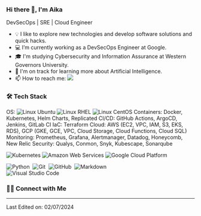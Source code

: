 ### Hi there 👋, I'm Aika

DevSecOps | SRE | Cloud Engineer

- 💡 I like to explore new technologies and develop software solutions and quick hacks.
- 💻 I’m currently working as a DevSecOps Engineer at Google.
- 🎓 I'm studying Cybersecurity and Information Assurance at Western Governors University.
- 🤖 I'm on track for learning more about Artificial Intelligence.
- 📫 How to reach me: <a href="https://www.linkedin.com/in/birnazarova/"><img src="https://img.shields.io/badge/-Aika%20Birnazarova%20-0077B5?style=flat&logo=Linkedin&logoColor=white"/></a>

### 🛠 Tech Stack

OS: ![Linux Ubuntu](https://img.shields.io/badge/Linux_Ubuntu-y?style=flat&logo=ubuntu&color=05122A) ![Linux RHEL](https://img.shields.io/badge/Linux_RHEL-y?style=flat&logo=redhat&color=05122A) ![Linux CentOS](https://img.shields.io/badge/Linux_CentOS-y?style=flat&logo=centos&color=05122A)
Containers: Docker, Kubernetes, Helm Charts, Replicated
CI/CD: GitHub Actions, ArgoCD, Jenkins, GitLab CI
IaC: Terraform
Cloud: AWS (EC2, VPC, IAM, S3, EKS, RDS), GCP (GKE, GCE, VPC, Cloud Storage, Cloud Functions, Cloud SQL) 
Monitoring: Prometheus, Grafana, Alertmanager, Datadog, Honeycomb, New Relic
Security: Qualys, Conmon, Snyk, Kubescape, Sonarqube

![Kubernetes](https://img.shields.io/badge/Kubernetes-y?style=flat&logo=kubernetes&color=05122A)
![Amazon Web Services](https://img.shields.io/badge/AWS-y?style=flat&logo=amazonaws&color=05122A)
![Google Cloud Platform](https://img.shields.io/badge/Google%20Cloud%20Platform-y?style=flat&logo=googlecloud&color=05122A)


![Python](https://img.shields.io/badge/-Python-05122A?style=flat&logo=python)&nbsp;
![Git](https://img.shields.io/badge/-Git-05122A?style=flat&logo=git)&nbsp;
![GitHub](https://img.shields.io/badge/-GitHub-05122A?style=flat&logo=github)&nbsp;
![Markdown](https://img.shields.io/badge/-Markdown-05122A?style=flat&logo=markdown)\
![Visual Studio Code](https://img.shields.io/badge/-Visual%20Studio%20Code-05122A?style=flat&logo=visual-studio-code&logoColor=007ACC)&nbsp;




### 🤝🏻 Connect with Me

<p align="left">


</p>

-----

Last Edited on: 02/07/2024
